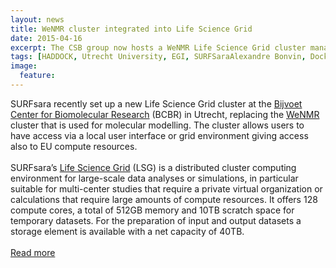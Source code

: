 ```yaml
---
layout: news
title: WeNMR cluster integrated into Life Science Grid
date: 2015-04-16
excerpt: The CSB group now hosts a WeNMR Life Science Grid cluster managed by SURFSara
tags: [HADDOCK, Utrecht University, EGI, SURFSaraAlexandre Bonvin, Docking]
image:
  feature:
---
```

SURFsara recently set up a new Life Science Grid cluster at the [Bijvoet Center for Biomolecular Research](http://bijvoet-center.eu) (BCBR) in Utrecht, replacing the [WeNMR](http://www.wenmr.eu) cluster that is used for molecular modelling. The cluster allows users to have access via a local user interface or grid environment giving access also to EU compute resources.
<br>
<br>
SURFsara’s [Life Science Grid](https://surfsara.nl/project/life-science-grid) (LSG) is a distributed cluster computing environment for large-scale data analyses or simulations, in particular suitable for multi-center studies that require a private virtual organization or calculations that require large amounts of compute resources. It offers 128 compute cores, a total of 512GB memory and 10TB scratch space for temporary datasets. For the preparation of input and output datasets a storage element is available with a net capacity of 40TB.
<br>
<br>
[Read more](https://surfsara.nl/nl/news/we-nmr-cluster-at-utrecht-bijvoet-center-accommodated-into-life-science-grid)
